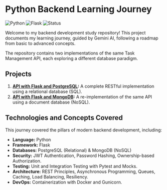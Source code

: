 # Python Backend Learning Journey

![Python](https://img.shields.io/badge/Python-3.11-blue?style=for-the-badge&logo=python)
![Flask](https://img.shields.io/badge/Flask-3.0.0-black?style=for-the-badge&logo=flask)
![Status](https://img.shields.io/badge/Status-Completed-brightgreen?style=for-the-badge)

Welcome to my backend development study repository! This project documents my learning journey, guided by Gemini AI, following a roadmap from basic to advanced concepts.

The repository contains two implementations of the same Task Management API, each exploring a different database paradigm.

## Projects

1.  **[API with Flask and PostgreSQL](./gerenciador_tarefas/):** A complete RESTful implementation using a relational database (SQL).
2.  **[API with Flask and MongoDB](./gerenciamento_tarefas_mongo/):** A re-implementation of the same API using a document database (NoSQL).

## Technologies and Concepts Covered

This journey covered the pillars of modern backend development, including:

-   **Language:** Python
-   **Framework:** Flask
-   **Databases:** PostgreSQL (Relational) & MongoDB (NoSQL)
-   **Security:** JWT Authentication, Password Hashing, Ownership-based Authorization.
-   **Testing:** Unit and Integration Testing with Pytest and Mocks.
-   **Architecture:** REST Principles, Asynchronous Programming, Queues, Caching, Load Balancing, Resiliency.
-   **DevOps:** Containerization with Docker and Gunicorn.
